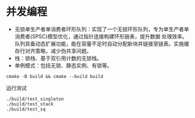 # 并发编程
* 无锁单生产者单消费者环形队列：实现了一个无锁环形队列，专为单生产者单消费者(SPSC)模型优化，通过指针连接构建环形链表，提升数据
处理效率。队列具备动态扩展功能，能在容量不足时自动分配新块并链接至链表。实施缓存行对齐策略，减少伪共享问题。
* 栈：锁栈、基于双引用计数的无锁栈。
* 单例模式：包括无锁、静态实例、有锁等。

```shell
cmake -B build && cmake --build build

```

运行测试
```shell
./build/test_singleton
./build/test_stack
./build/test_sq
```
